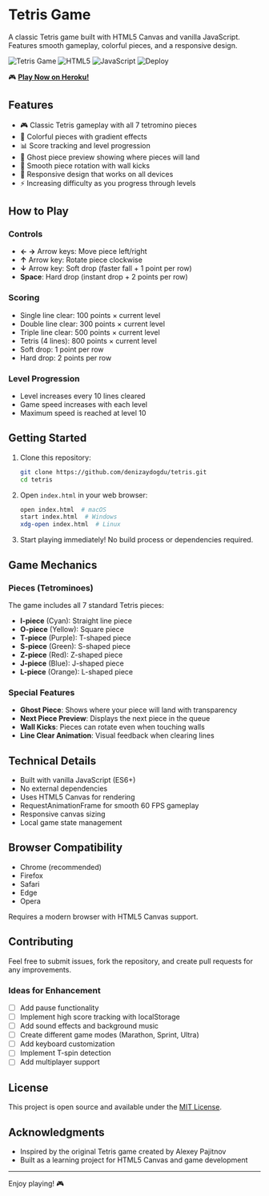 # Tetris Game

A classic Tetris game built with HTML5 Canvas and vanilla JavaScript. Features smooth gameplay, colorful pieces, and a responsive design.

![Tetris Game](https://img.shields.io/badge/Game-Tetris-blue)
![HTML5](https://img.shields.io/badge/HTML5-Canvas-orange)
![JavaScript](https://img.shields.io/badge/JavaScript-ES6-yellow)
![Deploy](https://github.com/denizaydogdu/tetris/actions/workflows/deploy.yml/badge.svg)

🎮 **[Play Now on Heroku!](https://tetris-game-deniz-12d7b9fc07ea.herokuapp.com/)**

## Features

- 🎮 Classic Tetris gameplay with all 7 tetromino pieces
- 🎨 Colorful pieces with gradient effects
- 📊 Score tracking and level progression
- 👻 Ghost piece preview showing where pieces will land
- 🔄 Smooth piece rotation with wall kicks
- 📱 Responsive design that works on all devices
- ⚡ Increasing difficulty as you progress through levels

## How to Play

### Controls

- **← →** Arrow keys: Move piece left/right
- **↑** Arrow key: Rotate piece clockwise
- **↓** Arrow key: Soft drop (faster fall + 1 point per row)
- **Space**: Hard drop (instant drop + 2 points per row)

### Scoring

- Single line clear: 100 points × current level
- Double line clear: 300 points × current level
- Triple line clear: 500 points × current level
- Tetris (4 lines): 800 points × current level
- Soft drop: 1 point per row
- Hard drop: 2 points per row

### Level Progression

- Level increases every 10 lines cleared
- Game speed increases with each level
- Maximum speed is reached at level 10

## Getting Started

1. Clone this repository:
   ```bash
   git clone https://github.com/denizaydogdu/tetris.git
   cd tetris
   ```

2. Open `index.html` in your web browser:
   ```bash
   open index.html  # macOS
   start index.html  # Windows
   xdg-open index.html  # Linux
   ```

3. Start playing immediately! No build process or dependencies required.

## Game Mechanics

### Pieces (Tetrominoes)

The game includes all 7 standard Tetris pieces:

- **I-piece** (Cyan): Straight line piece
- **O-piece** (Yellow): Square piece
- **T-piece** (Purple): T-shaped piece
- **S-piece** (Green): S-shaped piece
- **Z-piece** (Red): Z-shaped piece
- **J-piece** (Blue): J-shaped piece
- **L-piece** (Orange): L-shaped piece

### Special Features

- **Ghost Piece**: Shows where your piece will land with transparency
- **Next Piece Preview**: Displays the next piece in the queue
- **Wall Kicks**: Pieces can rotate even when touching walls
- **Line Clear Animation**: Visual feedback when clearing lines

## Technical Details

- Built with vanilla JavaScript (ES6+)
- No external dependencies
- Uses HTML5 Canvas for rendering
- RequestAnimationFrame for smooth 60 FPS gameplay
- Responsive canvas sizing
- Local game state management

## Browser Compatibility

- Chrome (recommended)
- Firefox
- Safari
- Edge
- Opera

Requires a modern browser with HTML5 Canvas support.

## Contributing

Feel free to submit issues, fork the repository, and create pull requests for any improvements.

### Ideas for Enhancement

- [ ] Add pause functionality
- [ ] Implement high score tracking with localStorage
- [ ] Add sound effects and background music
- [ ] Create different game modes (Marathon, Sprint, Ultra)
- [ ] Add keyboard customization
- [ ] Implement T-spin detection
- [ ] Add multiplayer support

## License

This project is open source and available under the [MIT License](LICENSE).

## Acknowledgments

- Inspired by the original Tetris game created by Alexey Pajitnov
- Built as a learning project for HTML5 Canvas and game development

---

Enjoy playing! 🎮